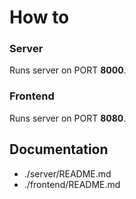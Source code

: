 # How to

### Server
Runs server on PORT **8000**.

### Frontend
Runs server on PORT **8080**.

## Documentation
* ./server/README.md
* ./frontend/README.md